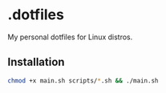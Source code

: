 # .dotfiles
My personal dotfiles for Linux distros.

## Installation

```bash
chmod +x main.sh scripts/*.sh && ./main.sh
```